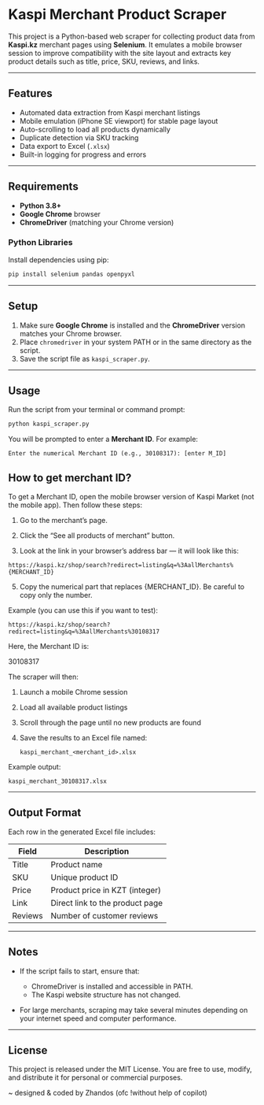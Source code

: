 # Kaspi Merchant Product Scraper

This project is a Python-based web scraper for collecting product data from **Kaspi.kz** merchant pages using **Selenium**. It emulates a mobile browser session to improve compatibility with the site layout and extracts key product details such as title, price, SKU, reviews, and links.


---

## Features

* Automated data extraction from Kaspi merchant listings
* Mobile emulation (iPhone SE viewport) for stable page layout
* Auto-scrolling to load all products dynamically
* Duplicate detection via SKU tracking
* Data export to Excel (`.xlsx`)
* Built-in logging for progress and errors

---

## Requirements

* **Python 3.8+**
* **Google Chrome** browser
* **ChromeDriver** (matching your Chrome version)

### Python Libraries

Install dependencies using pip:

```bash
pip install selenium pandas openpyxl
```

---

## Setup

1. Make sure **Google Chrome** is installed and the **ChromeDriver** version matches your Chrome browser.
2. Place `chromedriver` in your system PATH or in the same directory as the script.
3. Save the script file as `kaspi_scraper.py`.

---

## Usage

Run the script from your terminal or command prompt:

```bash
python kaspi_scraper.py
```

You will be prompted to enter a **Merchant ID**.
For example:

```
Enter the numerical Merchant ID (e.g., 30108317): [enter M_ID]
```
## How to get merchant ID?

To get a Merchant ID, open the mobile browser version of Kaspi Market (not the mobile app).
Then follow these steps:

1. Go to the merchant’s page.

2. Click the “See all products of merchant” button.

3. Look at the link in your browser’s address bar — it will look like this:
```
https://kaspi.kz/shop/search?redirect=listing&q=%3AallMerchants%{MERCHANT_ID}
```

5. Copy the numerical part that replaces {MERCHANT_ID}.
Be careful to copy only the number.

Example (you can use this if you want to test):
```
https://kaspi.kz/shop/search?redirect=listing&q=%3AallMerchants%30108317
```

Here, the Merchant ID is:

30108317

The scraper will then:

1. Launch a mobile Chrome session
2. Load all available product listings
3. Scroll through the page until no new products are found
4. Save the results to an Excel file named:

   ```
   kaspi_merchant_<merchant_id>.xlsx
   ```

Example output:

```
kaspi_merchant_30108317.xlsx
```

---

## Output Format

Each row in the generated Excel file includes:

| Field   | Description                     |
| ------- | ------------------------------- |
| Title   | Product name                    |
| SKU     | Unique product ID               |
| Price   | Product price in KZT (integer)  |
| Link    | Direct link to the product page |
| Reviews | Number of customer reviews      |

---


## Notes

* If the script fails to start, ensure that:

  * ChromeDriver is installed and accessible in PATH.
  * The Kaspi website structure has not changed.
* For large merchants, scraping may take several minutes depending on your internet speed and computer performance.

---

## License

This project is released under the MIT License.
You are free to use, modify, and distribute it for personal or commercial purposes.

~ designed & coded by Zhandos (ofc !without help of copilot)

